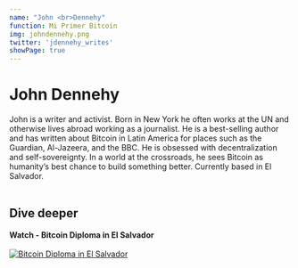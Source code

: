 ```yaml
---
name: "John <br>Dennehy"
function: Mi Primer Bitcoin
img: johndennehy.png
twitter: 'jdennehy_writes'
showPage: true
---
```


# John Dennehy
 
John is a writer and activist. Born in New York he often works at the UN and otherwise lives abroad working as a journalist. He is a best-selling author and has written about Bitcoin in Latin America for places such as the Guardian, Al-Jazeera, and the BBC. He is obsessed with decentralization and self-sovereignty. In a world at the crossroads, he sees Bitcoin as humanity’s best chance to build something better. Currently based in El Salvador.
<br><br>

## Dive deeper


<div class="grid grid-cols-2 gap-5">
<div class="p-3 my-2">

**Watch - Bitcoin Diploma in El Salvador**  <br><br>
[![Bitcoin Diploma in El Salvador](/2022/content/dennehy.png)](https://www.youtube.com/watch?v=TnwALwnlwyc/)
</div>

</div>

<br>




